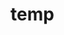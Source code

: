 # temp















































































































































































































































































































































































































































































































